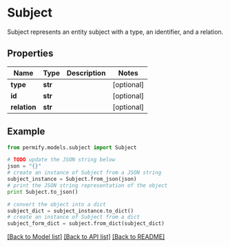 # Subject

Subject represents an entity subject with a type, an identifier, and a relation.

## Properties

Name | Type | Description | Notes
------------ | ------------- | ------------- | -------------
**type** | **str** |  | [optional] 
**id** | **str** |  | [optional] 
**relation** | **str** |  | [optional] 

## Example

```python
from permify.models.subject import Subject

# TODO update the JSON string below
json = "{}"
# create an instance of Subject from a JSON string
subject_instance = Subject.from_json(json)
# print the JSON string representation of the object
print Subject.to_json()

# convert the object into a dict
subject_dict = subject_instance.to_dict()
# create an instance of Subject from a dict
subject_form_dict = subject.from_dict(subject_dict)
```
[[Back to Model list]](../README.md#documentation-for-models) [[Back to API list]](../README.md#documentation-for-api-endpoints) [[Back to README]](../README.md)


